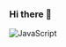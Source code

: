 ### Hi there 👋

![JavaScript](https://img.shields.io/badge/javascript-%23323330.svg?style=for-the-badge&logo=javascript&logoColor=4682B4)
